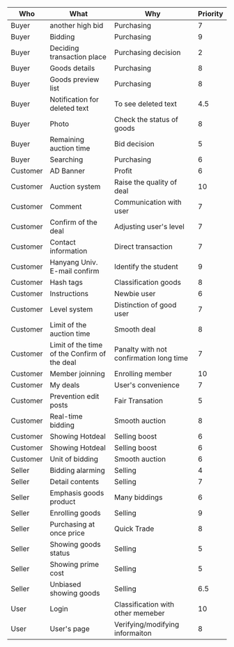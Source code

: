 | Who | What | Why | Priority |
|------|--------|--------|--------|
| Buyer | another high bid | Purchasing | 7 |
| Buyer | Bidding | Purchasing | 9 |
| Buyer	| Deciding transaction place | Purchasing decision | 2 |
| Buyer | Goods details | Purchasing | 8 |
| Buyer | Goods preview list | Purchasing | 8 |
| Buyer | Notification for deleted text | To see deleted text | 4.5 |
| Buyer | Photo | Check the status of goods | 8 |
| Buyer | Remaining auction time | Bid decision | 5 |
| Buyer | Searching | Purchasing | 6 |
| Customer | AD Banner | Profit | 6 |
| Customer | Auction system | Raise the quality of deal | 10 |
| Customer | Comment | Communication with user | 7 |
| Customer | Confirm of the deal | Adjusting user's level | 7 |
| Customer | Contact information | Direct transaction | 7 |
| Customer | Hanyang Univ. E-mail confirm | Identify the student | 9 |
| Customer | Hash tags | Classification goods | 8 |
| Customer | Instructions | Newbie user | 6 |
| Customer | Level system | Distinction of good user | 7 |
| Customer | Limit of the auction time | Smooth deal | 8 |
| Customer | Limit of the time of the Confirm of the deal | Panalty with not confirmation long time | 7 |
| Customer | Member joinning | Enrolling member | 10 |
| Customer | My deals | User's convenience | 7 |
| Customer | Prevention edit posts | Fair Transation | 5 |
| Customer | Real-time bidding | Smooth auction | 8 |
| Customer | Showing Hotdeal | Selling boost | 6 |
| Customer | Showing Hotdeal | Selling boost | 6 |
| Customer | Unit of bidding | Smooth auction | 6 |
| Seller | Bidding alarming | Selling | 4 |
| Seller | Detail contents | Selling | 7 |
| Seller | Emphasis goods product | Many biddings | 6 |
| Seller | Enrolling goods | Selling | 9 |
| Seller | Purchasing at once price | Quick Trade | 8 |
| Seller | Showing goods status | Selling | 5 |
| Seller | Showing prime cost | Selling | 5 |
| Seller | Unbiased showing goods | Selling | 6.5 |
| User | Login | Classification with other memeber | 10 |
| User | User's page | Verifying/modifying informaiton | 8 |
